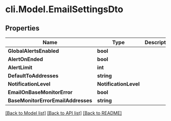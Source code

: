 # cli.Model.EmailSettingsDto

## Properties

Name | Type | Description | Notes
------------ | ------------- | ------------- | -------------
**GlobalAlertsEnabled** | **bool** |  | [optional] 
**AlertOnEnded** | **bool** |  | [optional] 
**AlertLimit** | **int** |  | [optional] 
**DefaultToAddresses** | **string** |  | [optional] 
**NotificationLevel** | **NotificationLevel** |  | [optional] 
**EmailOnBaseMonitorError** | **bool** |  | [optional] 
**BaseMonitorErrorEmailAddresses** | **string** |  | [optional] 

[[Back to Model list]](../README.md#documentation-for-models) [[Back to API list]](../README.md#documentation-for-api-endpoints) [[Back to README]](../README.md)

